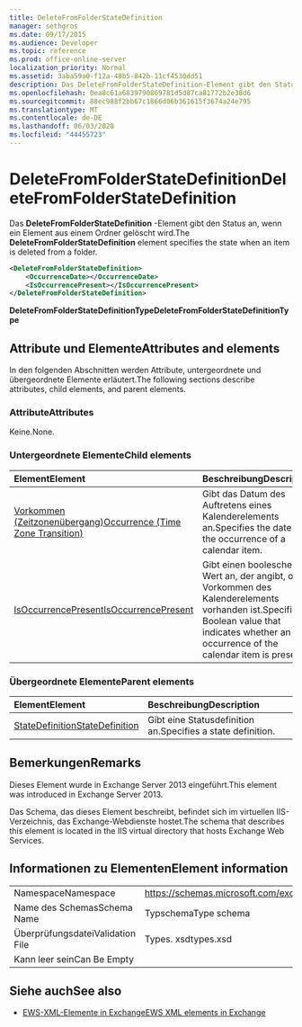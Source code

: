 ```yaml
---
title: DeleteFromFolderStateDefinition
manager: sethgros
ms.date: 09/17/2015
ms.audience: Developer
ms.topic: reference
ms.prod: office-online-server
localization_priority: Normal
ms.assetid: 3aba59a0-f12a-48b5-842b-11cf4530dd51
description: Das DeleteFromFolderStateDefinition-Element gibt den Status an, wenn ein Element aus einem Ordner gelöscht wird.
ms.openlocfilehash: 0ea8c61a6839790869781d5d87ca81772b2e38d6
ms.sourcegitcommit: 88ec988f2bb67c1866d06b361615f3674a24e795
ms.translationtype: MT
ms.contentlocale: de-DE
ms.lasthandoff: 06/03/2020
ms.locfileid: "44455723"
---
```

# <a name="deletefromfolderstatedefinition"></a><span data-ttu-id="57c28-103">DeleteFromFolderStateDefinition</span><span class="sxs-lookup"><span data-stu-id="57c28-103">DeleteFromFolderStateDefinition</span></span>

<span data-ttu-id="57c28-104">Das **DeleteFromFolderStateDefinition** -Element gibt den Status an, wenn ein Element aus einem Ordner gelöscht wird.</span><span class="sxs-lookup"><span data-stu-id="57c28-104">The **DeleteFromFolderStateDefinition** element specifies the state when an item is deleted from a folder.</span></span> 
  
```XML
<DeleteFromFolderStateDefinition>
    <OccurrenceDate></OccurrenceDate>
    <IsOccurrencePresent></IsOccurrencePresent>
</DeleteFromFolderStateDefinition>
```

 <span data-ttu-id="57c28-105">**DeleteFromFolderStateDefinitionType**</span><span class="sxs-lookup"><span data-stu-id="57c28-105">**DeleteFromFolderStateDefinitionType**</span></span>
## <a name="attributes-and-elements"></a><span data-ttu-id="57c28-106">Attribute und Elemente</span><span class="sxs-lookup"><span data-stu-id="57c28-106">Attributes and elements</span></span>

<span data-ttu-id="57c28-107">In den folgenden Abschnitten werden Attribute, untergeordnete und übergeordnete Elemente erläutert.</span><span class="sxs-lookup"><span data-stu-id="57c28-107">The following sections describe attributes, child elements, and parent elements.</span></span>
  
### <a name="attributes"></a><span data-ttu-id="57c28-108">Attribute</span><span class="sxs-lookup"><span data-stu-id="57c28-108">Attributes</span></span>

<span data-ttu-id="57c28-109">Keine.</span><span class="sxs-lookup"><span data-stu-id="57c28-109">None.</span></span>
  
### <a name="child-elements"></a><span data-ttu-id="57c28-110">Untergeordnete Elemente</span><span class="sxs-lookup"><span data-stu-id="57c28-110">Child elements</span></span>

|<span data-ttu-id="57c28-111">**Element**</span><span class="sxs-lookup"><span data-stu-id="57c28-111">**Element**</span></span>|<span data-ttu-id="57c28-112">**Beschreibung**</span><span class="sxs-lookup"><span data-stu-id="57c28-112">**Description**</span></span>|
|:-----|:-----|
|[<span data-ttu-id="57c28-113">Vorkommen (Zeitzonenübergang)</span><span class="sxs-lookup"><span data-stu-id="57c28-113">Occurrence (Time Zone Transition)</span></span>](occurrence-time-zone-transition.md) <br/> |<span data-ttu-id="57c28-114">Gibt das Datum des Auftretens eines Kalenderelements an.</span><span class="sxs-lookup"><span data-stu-id="57c28-114">Specifies the date of the occurrence of a calendar item.</span></span>  <br/> |
|[<span data-ttu-id="57c28-115">IsOccurrencePresent</span><span class="sxs-lookup"><span data-stu-id="57c28-115">IsOccurrencePresent</span></span>](isoccurrencepresent.md) <br/> |<span data-ttu-id="57c28-116">Gibt einen booleschen Wert an, der angibt, ob ein Vorkommen des Kalenderelements vorhanden ist.</span><span class="sxs-lookup"><span data-stu-id="57c28-116">Specifies a Boolean value that indicates whether an occurrence of the calendar item is present.</span></span>  <br/> |
   
### <a name="parent-elements"></a><span data-ttu-id="57c28-117">Übergeordnete Elemente</span><span class="sxs-lookup"><span data-stu-id="57c28-117">Parent elements</span></span>

|<span data-ttu-id="57c28-118">**Element**</span><span class="sxs-lookup"><span data-stu-id="57c28-118">**Element**</span></span>|<span data-ttu-id="57c28-119">**Beschreibung**</span><span class="sxs-lookup"><span data-stu-id="57c28-119">**Description**</span></span>|
|:-----|:-----|
|[<span data-ttu-id="57c28-120">StateDefinition</span><span class="sxs-lookup"><span data-stu-id="57c28-120">StateDefinition</span></span>](statedefinition.md) <br/> |<span data-ttu-id="57c28-121">Gibt eine Statusdefinition an.</span><span class="sxs-lookup"><span data-stu-id="57c28-121">Specifies a state definition.</span></span>  <br/> |
   
## <a name="remarks"></a><span data-ttu-id="57c28-122">Bemerkungen</span><span class="sxs-lookup"><span data-stu-id="57c28-122">Remarks</span></span>

<span data-ttu-id="57c28-123">Dieses Element wurde in Exchange Server 2013 eingeführt.</span><span class="sxs-lookup"><span data-stu-id="57c28-123">This element was introduced in Exchange Server 2013.</span></span>
  
<span data-ttu-id="57c28-124">Das Schema, das dieses Element beschreibt, befindet sich im virtuellen IIS-Verzeichnis, das Exchange-Webdienste hostet.</span><span class="sxs-lookup"><span data-stu-id="57c28-124">The schema that describes this element is located in the IIS virtual directory that hosts Exchange Web Services.</span></span>
  
## <a name="element-information"></a><span data-ttu-id="57c28-125">Informationen zu Elementen</span><span class="sxs-lookup"><span data-stu-id="57c28-125">Element information</span></span>

|||
|:-----|:-----|
|<span data-ttu-id="57c28-126">Namespace</span><span class="sxs-lookup"><span data-stu-id="57c28-126">Namespace</span></span>  <br/> |https://schemas.microsoft.com/exchange/services/2006/types  <br/> |
|<span data-ttu-id="57c28-127">Name des Schemas</span><span class="sxs-lookup"><span data-stu-id="57c28-127">Schema Name</span></span>  <br/> |<span data-ttu-id="57c28-128">Typschema</span><span class="sxs-lookup"><span data-stu-id="57c28-128">Type schema</span></span>  <br/> |
|<span data-ttu-id="57c28-129">Überprüfungsdatei</span><span class="sxs-lookup"><span data-stu-id="57c28-129">Validation File</span></span>  <br/> |<span data-ttu-id="57c28-130">Types. xsd</span><span class="sxs-lookup"><span data-stu-id="57c28-130">types.xsd</span></span>  <br/> |
|<span data-ttu-id="57c28-131">Kann leer sein</span><span class="sxs-lookup"><span data-stu-id="57c28-131">Can Be Empty</span></span>  <br/> ||
   
## <a name="see-also"></a><span data-ttu-id="57c28-132">Siehe auch</span><span class="sxs-lookup"><span data-stu-id="57c28-132">See also</span></span>

- [<span data-ttu-id="57c28-133">EWS-XML-Elemente in Exchange</span><span class="sxs-lookup"><span data-stu-id="57c28-133">EWS XML elements in Exchange</span></span>](ews-xml-elements-in-exchange.md)

